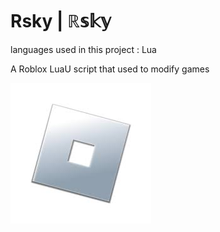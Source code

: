 # Rsky | ℝ𝕤𝕜𝕪

languages used in this project : Lua

A Roblox LuaU script that used to modify games


![alt text](https://github.com/Noibr/Rsky/blob/main/images.jfif)
